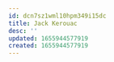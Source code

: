 ```yaml
---
id: dcn7sz1wml10hpm349i15dc
title: Jack Kerouac
desc: ''
updated: 1655944577919
created: 1655944577919
---
```


